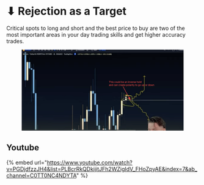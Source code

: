 # ⬇ Rejection as a Target

Critical spots to long and short and the best price to buy are two of the most important areas in your day trading skills and get higher accuracy trades.

<figure><img src="../../.gitbook/assets/image (3) (1) (1).png" alt=""><figcaption></figcaption></figure>

## Youtube

{% embed url="https://www.youtube.com/watch?v=PGDjdfzzJH4&list=PLBcrRkQDkijitJFh2WZigIdV_FHoZpyAE&index=7&ab_channel=C0TT0NC4NDYTA" %}
